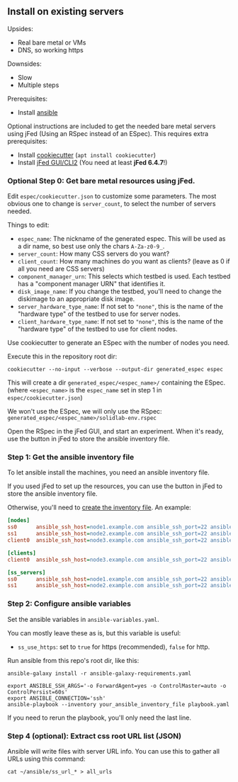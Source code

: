## Install on existing servers

Upsides:
- Real bare metal or VMs
- DNS, so working https

Downsides:
- Slow
- Multiple steps

Prerequisites:
- Install [ansible](https://docs.ansible.com/ansible/latest/installation_guide/index.html)

Optional instructions are included to get the needed bare metal servers using jFed (Using an RSpec instead of an ESpec). This requires extra prerequisites:
- Install [cookiecutter](https://github.com/cookiecutter/cookiecutter#installation) (`apt install cookiecutter`)
- Install [jFed GUI/CLI2](https://jfed.ilabt.imec.be/downloads/)   (You need at least **jFed 6.4.7**!)

### Optional Step 0: Get bare metal resources using jFed.

Edit `espec/cookiecutter.json` to customize some parameters. 
The most obvious one to change is `server_count`, to select the number of servers needed. 

Things to edit:
- `espec_name`: The nickname of the generated espec. This will be used as a dir name, so best use only the chars `A-Za-z0-9_`.
- `server_count`: How many CSS servers do you want?
- `client_count`: How many machines do you want as clients? (leave as 0 if all you need are CSS servers)
- `component_manager_urn`: This selects which testbed is used. Each testbed has a "component manager URN" that identifies it.
- `disk_image_name`: If you change the testbed, you'll need to change the diskimage to an appropriate disk image.
- `server_hardware_type_name`: If not set to `"none"`, this is the name of the "hardware type" of the testbed to use for server nodes. 
- `client_hardware_type_name`: If not set to `"none"`, this is the name of the "hardware type" of the testbed to use for client nodes. 

Use cookiecutter to generate an ESpec with the number of nodes you need.

Execute this in the repository root dir:

```shell
cookiecutter --no-input --verbose --output-dir generated_espec espec
```

This will create a dir `generated_espec/<espec_name>/` containing the ESpec. (where `<espec_name>` is the `espec_name` set in step 1 in `espec/cookiecutter.json`)

We won't use the ESpec, we will only use the RSpec: `generated_espec/<espec_name>/solidlab-env.rspec`

Open the RSpec in the jFed GUI, and start an experiment. When it's ready, use the button in jFed to store the ansible inventory file.

### Step 1: Get the ansible inventory file

To let ansible install the machines, you need an ansible inventory file.

If you used jFed to set up the resources, you can use the button in jFed to store the ansible inventory file.

Otherwise, you'll need to [create the inventory file](https://docs.ansible.com/ansible/latest/inventory_guide/intro_inventory.html). An example:
```ini
[nodes]
ss0      ansible_ssh_host=node1.example.com	ansible_ssh_port=22	ansible_ssh_user=solid 
ss1      ansible_ssh_host=node2.example.com	ansible_ssh_port=22	ansible_ssh_user=solid 
client0  ansible_ssh_host=node3.example.com	ansible_ssh_port=22	ansible_ssh_user=solid 

[clients]
client0  ansible_ssh_host=node3.example.com ansible_ssh_port=22	ansible_ssh_user=solid 

[ss_servers]
ss0      ansible_ssh_host=node1.example.com	ansible_ssh_port=22	ansible_ssh_user=solid 
ss1      ansible_ssh_host=node2.example.com	ansible_ssh_port=22	ansible_ssh_user=solid 
```

### Step 2: Configure ansible variables

Set the ansible variables in `ansible-variables.yaml`.

You can mostly leave these as is, but this variable is useful:
- `ss_use_https`: set to `true` for https (recommended), `false` for http.

Run ansible from this repo's root dir, like this:

```shell
ansible-galaxy install -r ansible-galaxy-requirements.yaml

export ANSIBLE_SSH_ARGS='-o ForwardAgent=yes -o ControlMaster=auto -o ControlPersist=60s'
export ANSIBLE_CONNECTION='ssh'
ansible-playbook --inventory your_ansible_inventory_file playbook.yaml
```

If you need to rerun the playbook, you'll only need the last line.

### Step 4 (optional): Extract css root URL list (JSON) 

Ansible will write files with server URL info. 
You can use this to gather all URLs using this command:

```shell
cat ~/ansible/ss_url_* > all_urls
```
